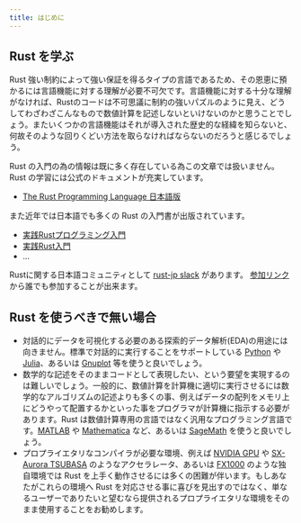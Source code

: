 ```yaml
---
title: はじめに
---
```


Rust を学ぶ
------------

Rust 強い制約によって強い保証を得るタイプの言語であるため、その恩恵に預かるには言語機能に対する理解が必要不可欠です。言語機能に対する十分な理解がなければ、Rustのコードは不可思議に制約の強いパズルのように見え、どうしてわざわざこんなもので数値計算を記述しないといけないのかと思うことでしょう。またいくつかの言語機能はそれが導入された歴史的な経緯を知らないと、何故そのような回りくどい方法を取らなければならないのだろうと感じるでしょう。

Rust の入門の為の情報は既に多く存在している為この文章では扱いません。Rust の学習には公式のドキュメントが充実しています。

- [The Rust Programming Language 日本語版](https://doc.rust-jp.rs/book-ja/)

また近年では日本語でも多くの Rust の入門書が出版されています。

- [実践Rustプログラミング入門](https://www.shuwasystem.co.jp/book/9784798061702.html)
- [実践Rust入門](https://gihyo.jp/book/2019/978-4-297-10559-4)
- ...

Rustに関する日本語コミュニティとして [rust-jp slack](http://rust-jp.slack.com/) があります。 [参加リンク](https://join.slack.com/t/rust-jp/shared_invite/enQtODAyODY0MDkyMjU5LTI1YmQxMjQxZGI2MTBkMzZhZTIzYzZmMjBiYmY2MmQyYWE5ZWZjZmVmMzljYWE5ZjM1YTBlYjY3ZjYzMmI5OWI) から誰でも参加することが出来ます。

Rust を使うべきで無い場合
--------------------------

- 対話的にデータを可視化する必要のある探索的データ解析(EDA)の用途には向きません。標準で対話的に実行することをサポートしている [Python][Python] や [Julia][Julia]、あるいは [Gnuplot][Gnuplot] 等を使うと良いでしょう。
- 数学的な記述をそのままコードとして表現したい、という要望を実現するのは難しいでしょう。一般的に、数値計算を計算機に適切に実行させるには数学的なアルゴリズムの記述よりも多くの事、例えばデータの配列をメモリ上にどうやって配置するかといった事をプログラマが計算機に指示する必要があります。Rust は数値計算専用の言語ではなく汎用なプログラミング言語です。[MATLAB][MATLAB] や [Mathematica][Mathematica] など、あるいは [SageMath][SageMath] を使うと良いでしょう。
- プロプライエタリなコンパイラが必要な環境、例えば [NVIDIA GPU][nvidia] や [SX-Aurora TSUBASA][SX] のようなアクセラレータ、あるいは [FX1000][FX] のような独自環境では Rust を上手く動作させるには多くの困難が伴います。もしあなたがこれらの環境へ Rust を対応させる事に喜びを見出すのではなく、単なるユーザーでありたいと望むなら提供されるプロプライエタリな環境をそのまま使用することをお勧めします。

[Python]: https://www.python.org/
[Julia]: https://julialang.org/
[Gnuplot]: http://www.gnuplot.info/
[MATLAB]: https://jp.mathworks.com/products/matlab.html
[Mathematica]: https://www.wolfram.com/
[SageMath]: https://www.sagemath.org/
[nvidia]: https://developer.nvidia.com/cuda-toolkit
[SX]: https://jpn.nec.com/hpc/sxauroratsubasa/index.html
[FX]: https://www.fujitsu.com/jp/products/computing/servers/supercomputer/
